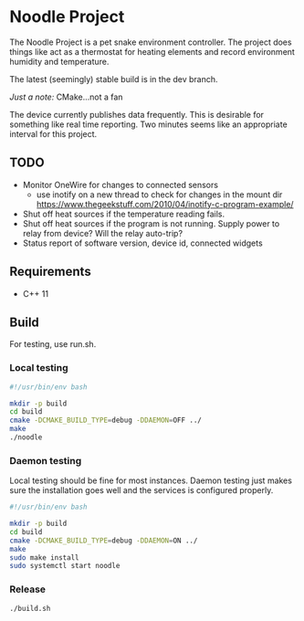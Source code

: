 # Noodle Project

The Noodle Project is a pet snake environment controller. The project does things like act as a thermostat for heating elements and record environment humidity and temperature.

The latest (seemingly) stable build is in the dev branch.

*Just a note:* CMake...not a fan

The device currently publishes data frequently. This is desirable for something like real time reporting. Two minutes seems like an appropriate interval for this project.

## TODO

- Monitor OneWire for changes to connected sensors
  - use inotify on a new thread to check for changes in the mount dir <https://www.thegeekstuff.com/2010/04/inotify-c-program-example/>
- Shut off heat sources if the temperature reading fails.
- Shut off heat sources if the program is not running. Supply power to relay from device? Will the relay auto-trip?
- Status report of software version, device id, connected widgets

## Requirements

- C++ 11

## Build

For testing, use run.sh.

### Local testing

```bash
#!/usr/bin/env bash

mkdir -p build
cd build
cmake -DCMAKE_BUILD_TYPE=debug -DDAEMON=OFF ../
make
./noodle
```

### Daemon testing

Local testing should be fine for most instances. Daemon testing just makes sure the installation goes well and the services is configured properly.

```bash
#!/usr/bin/env bash

mkdir -p build
cd build
cmake -DCMAKE_BUILD_TYPE=debug -DDAEMON=ON ../
make
sudo make install
sudo systemctl start noodle
```

### Release

`./build.sh`
